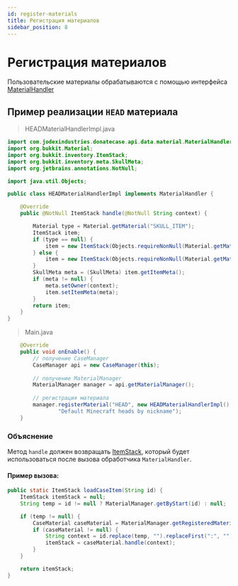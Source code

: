 ```yaml
---
id: register-materials
title: Регистрация материалов
sidebar_position: 8
---
```

# Регистрация материалов

Пользовательские материалы обрабатываются с помощью интерфейса [MaterialHandler](https://repo.jodexindustries.xyz/javadoc/releases/com/jodexindustries/donatecase/DonateCaseAPI/2.2.5.9/raw/com/jodexindustries/donatecase/api/data/material/MaterialHandler.html)

## Пример реализации `HEAD` материала
> HEADMaterialHandlerImpl.java
```java
import com.jodexindustries.donatecase.api.data.material.MaterialHandler;
import org.bukkit.Material;
import org.bukkit.inventory.ItemStack;
import org.bukkit.inventory.meta.SkullMeta;
import org.jetbrains.annotations.NotNull;

import java.util.Objects;

public class HEADMaterialHandlerImpl implements MaterialHandler {

    @Override
    public @NotNull ItemStack handle(@NotNull String context) {

        Material type = Material.getMaterial("SKULL_ITEM");
        ItemStack item;
        if (type == null) {
            item = new ItemStack(Objects.requireNonNull(Material.getMaterial("PLAYER_HEAD")));
        } else {
            item = new ItemStack(Objects.requireNonNull(Material.getMaterial("SKULL_ITEM")), 1, (short) 3);
        }
        SkullMeta meta = (SkullMeta) item.getItemMeta();
        if (meta != null) {
            meta.setOwner(context);
            item.setItemMeta(meta);
        }
        return item;
    }
}
```
> Main.java
```java
    @Override
    public void onEnable() {
        // получение CaseManager
        CaseManager api = new CaseManager(this);
        
        // получение MaterialManager
        MaterialManager manager = api.getMaterialManager();
        
        // регистрация материала
        manager.registerMaterial("HEAD", new HEADMaterialHandlerImpl(),
                "Default Minecraft heads by nickname");
    }
```


### Объяснение
Метод `handle` должен возвращать [ItemStack](https://helpch.at/docs/1.16.5/org/bukkit/inventory/ItemStack.html),
который будет использоваться после вызова обработчика `MaterialHandler`.

#### Пример вызова:

```java
public static ItemStack loadCaseItem(String id) {
    ItemStack itemStack = null;
    String temp = id != null ? MaterialManager.getByStart(id) : null;

    if (temp != null) {
        CaseMaterial caseMaterial = MaterialManager.getRegisteredMaterial(temp);
        if (caseMaterial != null) {
            String context = id.replace(temp, "").replaceFirst(":", "").trim();
            itemStack = caseMaterial.handle(context);
        }
    }

    return itemStack;
}
```
